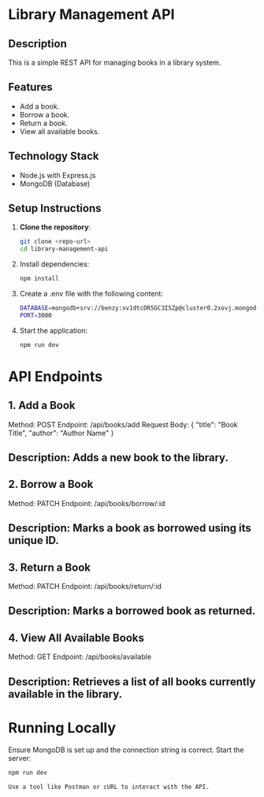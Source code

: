 # Library Management API

## Description
This is a simple REST API for managing books in a library system.

## Features
- Add a book.
- Borrow a book.
- Return a book.
- View all available books.

## Technology Stack
- Node.js with Express.js
- MongoDB (Database)

## Setup Instructions
1. **Clone the repository**:
   ```bash
   git clone <repo-url>
   cd library-management-api

2. Install dependencies:
   ```bash
   npm install
   
3. Create a .env file with the following content:
   ```bash
   DATABASE=mongodb+srv://benzy:xv1dtcDR5GC3ISZp@cluster0.2xovj.mongodb.net/Library_DB?retryWrites=true&w=majority
   PORT=3000

4. Start the application:
   ```bash
   npm run dev

# API Endpoints
## 1. Add a Book
   Method: POST
   Endpoint: /api/books/add
   Request Body:
      {
         "title": "Book Title",
          "author": "Author Name"
      }
## Description: Adds a new book to the library.

## 2. Borrow a Book
   Method: PATCH
   Endpoint: /api/books/borrow/:id
   ## Description: Marks a book as borrowed using its unique ID.

## 3. Return a Book
   Method: PATCH
   Endpoint: /api/books/return/:id
   ## Description: Marks a borrowed book as returned.

## 4. View All Available Books
   Method: GET
   Endpoint: /api/books/available
   ## Description: Retrieves a list of all books currently available in the library.

   
# Running Locally
Ensure MongoDB is set up and the connection string is correct.
Start the server:
```bash
npm run dev

Use a tool like Postman or cURL to interact with the API.
